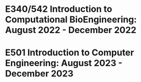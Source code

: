 
E340/542 Introduction to Computational BioEngineering: August 2022 - December 2022 
======  

E501 Introduction to Computer Engineering: August 2023 - December 2023
====== 


